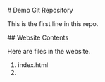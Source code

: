 \# Demo Git Repository



This is the first line in this repo.



\## Website Contents



Here are files in the website.



1. index.html
2. 
